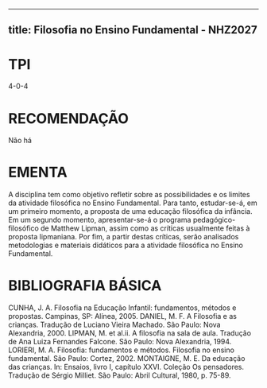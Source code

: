 
---
title: Filosofia no Ensino Fundamental - NHZ2027 
---

# TPI

4-0-4

# RECOMENDAÇÃO

Não há

# EMENTA

A disciplina tem como objetivo refletir sobre as possibilidades e os limites da atividade filosófica no Ensino Fundamental. Para tanto, estudar-se-á, em um primeiro momento, a proposta de uma educação filosófica da infância. Em um segundo momento, apresentar-se-á o programa pedagógico-filosófico de Matthew Lipman, assim como as críticas usualmente feitas à proposta lipmaniana. Por fim, a partir destas críticas, serão analisados metodologias e materiais didáticos para a atividade filosófica no Ensino Fundamental.

# BIBLIOGRAFIA BÁSICA

CUNHA, J. A. Filosofia na Educação Infantil: fundamentos, métodos e propostas. Campinas, SP: Alínea, 2005.
DANIEL, M. F. A Filosofia e as crianças. Tradução de Luciano Vieira Machado. São Paulo: Nova Alexandria, 2000.
LIPMAN, M. et al.ii. A filosofia na sala de aula. Tradução de Ana Luiza Fernandes Falcone. São Paulo: Nova Alexandria, 1994.
LORIERI, M. A. Filosofia: fundamentos e métodos. Filosofia no ensino fundamental. São Paulo: Cortez, 2002.
MONTAIGNE, M. E. Da educação das crianças. In: Ensaios, livro I, capítulo XXVI. Coleção Os pensadores. Tradução de Sérgio Milliet. São Paulo: Abril Cultural, 1980, p. 75-89.
        